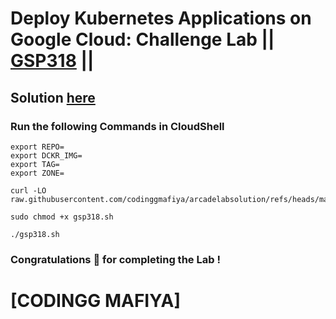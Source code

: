 # Deploy Kubernetes Applications on Google Cloud: Challenge Lab || [GSP318](https://www.cloudskillsboost.google/focuses/10457?parent=catalog) ||

## Solution [here](https://youtu.be/Tn2bQVDcMXM)

### Run the following Commands in CloudShell

```
export REPO=
export DCKR_IMG=
export TAG=
export ZONE=
```
```
curl -LO raw.githubusercontent.com/codinggmafiya/arcadelabsolution/refs/heads/main/Deploy%20Kubernetes%20Applications%20on%20Google%20Cloud%20Challenge%20Lab/gsp318.sh

sudo chmod +x gsp318.sh

./gsp318.sh
```

### Congratulations 🎉 for completing the Lab !

# [CODINGG MAFIYA]
